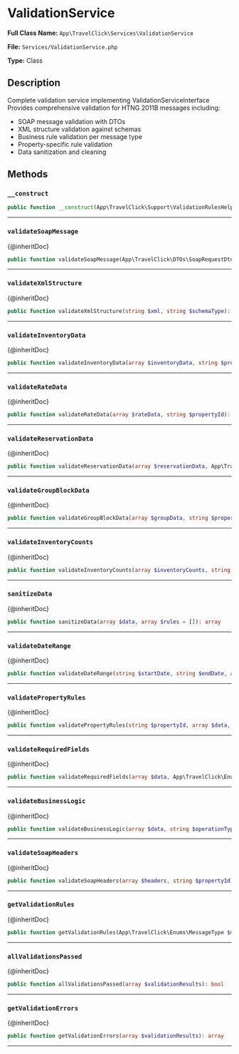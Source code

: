 # ValidationService

**Full Class Name:** `App\TravelClick\Services\ValidationService`

**File:** `Services/ValidationService.php`

**Type:** Class

## Description

Complete validation service implementing ValidationServiceInterface
Provides comprehensive validation for HTNG 2011B messages including:
- SOAP message validation with DTOs
- XML structure validation against schemas
- Business rule validation per message type
- Property-specific rule validation
- Data sanitization and cleaning

## Methods

### `__construct`

```php
public function __construct(App\TravelClick\Support\ValidationRulesHelper|null $rulesHelper = null, App\TravelClick\Support\BusinessRulesValidator|null $businessRulesValidator = null)
```

---

### `validateSoapMessage`

{@inheritDoc}

```php
public function validateSoapMessage(App\TravelClick\DTOs\SoapRequestDto|App\TravelClick\DTOs\SoapResponseDto $message, App\TravelClick\Enums\MessageType $messageType): array
```

---

### `validateXmlStructure`

{@inheritDoc}

```php
public function validateXmlStructure(string $xml, string $schemaType): array
```

---

### `validateInventoryData`

{@inheritDoc}

```php
public function validateInventoryData(array $inventoryData, string $propertyId): array
```

---

### `validateRateData`

{@inheritDoc}

```php
public function validateRateData(array $rateData, string $propertyId): array
```

---

### `validateReservationData`

{@inheritDoc}

```php
public function validateReservationData(array $reservationData, App\TravelClick\Enums\ReservationType $reservationType, string $propertyId): array
```

---

### `validateGroupBlockData`

{@inheritDoc}

```php
public function validateGroupBlockData(array $groupData, string $propertyId): array
```

---

### `validateInventoryCounts`

{@inheritDoc}

```php
public function validateInventoryCounts(array $inventoryCounts, string $inventoryMethod): array
```

---

### `sanitizeData`

{@inheritDoc}

```php
public function sanitizeData(array $data, array $rules = []): array
```

---

### `validateDateRange`

{@inheritDoc}

```php
public function validateDateRange(string $startDate, string $endDate, array $constraints = []): array
```

---

### `validatePropertyRules`

{@inheritDoc}

```php
public function validatePropertyRules(string $propertyId, array $data, string $operation): array
```

---

### `validateRequiredFields`

{@inheritDoc}

```php
public function validateRequiredFields(array $data, App\TravelClick\Enums\MessageType $messageType, array $optionalFields = []): array
```

---

### `validateBusinessLogic`

{@inheritDoc}

```php
public function validateBusinessLogic(array $data, string $operationType, App\TravelClick\Enums\MessageType $messageType): array
```

---

### `validateSoapHeaders`

{@inheritDoc}

```php
public function validateSoapHeaders(array $headers, string $propertyId): array
```

---

### `getValidationRules`

{@inheritDoc}

```php
public function getValidationRules(App\TravelClick\Enums\MessageType $messageType, string $operation = 'create'): array
```

---

### `allValidationsPassed`

{@inheritDoc}

```php
public function allValidationsPassed(array $validationResults): bool
```

---

### `getValidationErrors`

{@inheritDoc}

```php
public function getValidationErrors(array $validationResults): array
```

---

